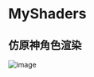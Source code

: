 # MyShaders

## 仿原神角色渲染
![image](https://user-images.githubusercontent.com/55162087/226932605-2f95733b-0e60-41f0-83a1-331d8c26e5c8.png)
